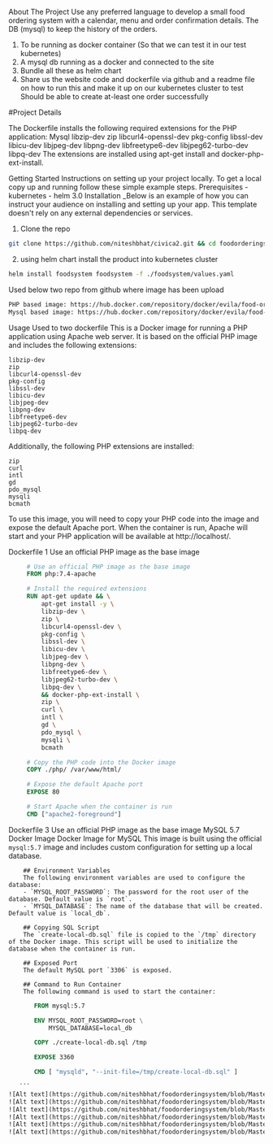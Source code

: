 
About The Project Use any preferred language to develop a small food ordering system with a calendar, menu and order confirmation details. The DB (mysql) to keep the history of the orders.
 1. To be running as docker container (So that we can test it in our test kubernetes)
 2. A mysql db running as a docker and connected to the site 
 3. Bundle all these as helm chart 
 4. Share us the website code and dockerfile via github and a readme file on how to run this and make it up on our kubernetes cluster to test Should be able to create at-least one order successfully
 

#Project Details

The Dockerfile installs the following required extensions for the PHP application: 
Mysql
libzip-dev
zip
libcurl4-openssl-dev
pkg-config
libssl-dev
libicu-dev 
libjpeg-dev 
libpng-dev 
libfreetype6-dev 
libjpeg62-turbo-dev 
libpq-dev 
The extensions are installed using apt-get install and docker-php-ext-install.


<!-- GETTING STARTED -->
Getting Started Instructions on setting up your project locally. To get a local copy up and running follow these simple example steps.
Prerequisites - kubernetes - helm 3.0 
Installation _Below is an example of how you can instruct your audience on installing and setting up your app. This template doesn't rely on any external dependencies or services. 

1. Clone the repo 
```sh 
git clone https://github.com/niteshbhat/civica2.git && cd foodorderingsystem
``` 
2. using helm chart install the product into kubernetes cluster
 ```sh
 helm install foodsystem foodsystem -f ./foodsystem/values.yaml
  ``` 
Used below two repo from github where image has been upload
```sh
PHP based image: https://hub.docker.com/repository/docker/evila/food-ordering-system
Mysql based image: https://hub.docker.com/repository/docker/evila/food-ordering-system-database/general

```

Usage Used to two dockerfile
This is a Docker image for running a PHP application using Apache web server. It is based on the official PHP image and includes the following extensions:

    libzip-dev
    zip
    libcurl4-openssl-dev
    pkg-config
    libssl-dev
    libicu-dev
    libjpeg-dev
    libpng-dev
    libfreetype6-dev
    libjpeg62-turbo-dev
    libpq-dev
        
Additionally, the following PHP extensions are installed:

    zip
    curl
    intl
    gd
    pdo_mysql
    mysqli
    bcmath
To use this image, you will need to copy your PHP code into the image and expose the default Apache port. When the container is run, Apache will start and your PHP application will be available at http://localhost/.

Dockerfile 1 Use an official PHP image as the base image
   ```dockerfile
        # Use an official PHP image as the base image
        FROM php:7.4-apache

        # Install the required extensions
        RUN apt-get update && \
            apt-get install -y \
            libzip-dev \
            zip \
            libcurl4-openssl-dev \
            pkg-config \
            libssl-dev \
            libicu-dev \
            libjpeg-dev \
            libpng-dev \
            libfreetype6-dev \
            libjpeg62-turbo-dev \
            libpq-dev \
            && docker-php-ext-install \
            zip \
            curl \
            intl \
            gd \
            pdo_mysql \
            mysqli \
            bcmath

        # Copy the PHP code into the Docker image
        COPY ./php/ /var/www/html/

        # Expose the default Apache port
        EXPOSE 80

        # Start Apache when the container is run
        CMD ["apache2-foreground"]

   ```
Dockerfile 3 Use an official PHP image as the base image MySQL 5.7 Docker Image
Docker Image for MySQL
        This image is built using the official `mysql:5.7` image and includes custom configuration for setting up a local database.

        ## Environment Variables
        The following environment variables are used to configure the database:
        - `MYSQL_ROOT_PASSWORD`: The password for the root user of the database. Default value is `root`.
        - `MYSQL_DATABASE`: The name of the database that will be created. Default value is `local_db`.

        ## Copying SQL Script
        The `create-local-db.sql` file is copied to the `/tmp` directory of the Docker image. This script will be used to initialize the database when the container is run.

        ## Exposed Port
        The default MySQL port `3306` is exposed.

        ## Command to Run Container
        The following command is used to start the container:


 ```dockerfile
        FROM mysql:5.7

        ENV MYSQL_ROOT_PASSWORD=root \
            MYSQL_DATABASE=local_db 

        COPY ./create-local-db.sql /tmp

        EXPOSE 3360

        CMD [ "mysqld", "--init-file=/tmp/create-local-db.sql" ]

    ```
![Alt text](https://github.com/niteshbhat/foodorderingsystem/blob/Master/Screenshot/localhost_landing%20page.png)
![Alt text](https://github.com/niteshbhat/foodorderingsystem/blob/Master/Screenshot/orderdetail-Food%20Restaurants.png)
![Alt text](https://github.com/niteshbhat/foodorderingsystem/blob/Master/Screenshot/listorder-Food%20order%20system.png)
![Alt text](https://github.com/niteshbhat/foodorderingsystem/blob/Master/Screenshot/ordershistory-Food%20order%20system.png)
![Alt text](https://github.com/niteshbhat/foodorderingsystem/blob/Master/Screenshot/infrastructure_k8sdetails.png)
![Alt text](https://github.com/niteshbhat/foodorderingsystem/blob/Master/Screenshot/mysql_details.png)
